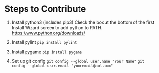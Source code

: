 # Steps to Contribute

1. Install python3 (includes pip3)
Check the box at the bottom of the first Install Wizard screen to add python to PATH.
https://www.python.org/downloads/

1. Install pylint
`pip install pylint`

1. Install pygame
`pip install pygame`

1. Set up git config
`git config --global user.name "Your Name"`
`git config --global user.email "youremail@aol.com"`